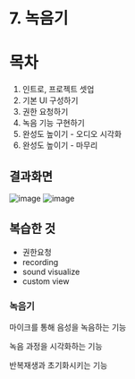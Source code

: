 # 7. 녹음기
# 목차
1. 인트로, 프로젝트 셋업
2. 기본 UI 구성하기
3. 권한 요청하기
4. 녹음 기능 구현하기
5. 완성도 높이기 - 오디오 시각화
6. 완성도 높이기 - 마무리

## 결과화면
![image](https://user-images.githubusercontent.com/88188850/143023629-f99d1224-4278-4ea7-8c6a-99840a8e81f9.png)
![image](https://user-images.githubusercontent.com/88188850/143023554-10f176d7-bad7-4799-a49b-39c06aac64ba.png)


## 복습한 것
- 권한요청
- recording
- sound visualize
- custom view

### 녹음기
마이크를 통해 음성을 녹음하는 기능

녹음 과정을 시각화하는 기능

반복재생과 초기화시키는 기능
